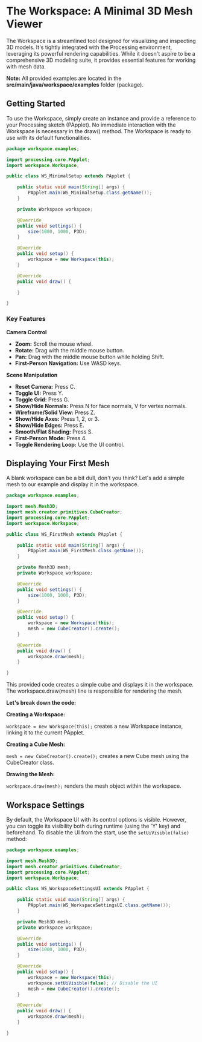 # The Workspace: A Minimal 3D Mesh Viewer

The Workspace is a streamlined tool designed for visualizing and inspecting 3D models. It's tightly integrated
with the Processing environment, leveraging its powerful rendering capabilities. While it doesn't aspire
to be a comprehensive 3D modeling suite, it provides essential features for working with mesh data.

**Note:** All provided examples are located in the **src/main/java/workspace/examples** folder (package).

## Getting Started
To use the Workspace, simply create an instance and provide a reference to your Processing
sketch (PApplet). No immediate interaction with the Workspace is necessary in the draw() method.
The Workspace is ready to use with its default functionalities.

```java
package workspace.examples;

import processing.core.PApplet;
import workspace.Workspace;

public class WS_MinimalSetup extends PApplet {

	public static void main(String[] args) {
		PApplet.main(WS_MinimalSetup.class.getName());
	}

	private Workspace workspace;

	@Override
	public void settings() {
		size(1000, 1000, P3D);
	}

	@Override
	public void setup() {
		workspace = new Workspace(this);
	}

	@Override
	public void draw() {

	}

}
```

### Key Features

**Camera Control**

* **Zoom:** Scroll the mouse wheel.
* **Rotate:** Drag with the middle mouse button.
* **Pan:** Drag with the middle mouse button while holding Shift.
* **First-Person Navigation:** Use WASD keys.

**Scene Manipulation**
  
* **Reset Camera:** Press C.
* **Toggle UI:** Press Y.
* **Toggle Grid:** Press G.
* **Show/Hide Normals:** Press N for face normals, V for vertex normals.
* **Wireframe/Solid View:** Press Z.
* **Show/Hide Axes:** Press 1, 2, or 3.
* **Show/Hide Edges:** Press E.
* **Smooth/Flat Shading:** Press S.
* **First-Person Mode:** Press 4.
* **Toggle Rendering Loop:** Use the UI control.

## Displaying Your First Mesh

A blank workspace can be a bit dull, don't you think? Let's add a simple mesh to our example and display it in the workspace.

```java
package workspace.examples;

import mesh.Mesh3D;
import mesh.creator.primitives.CubeCreator;
import processing.core.PApplet;
import workspace.Workspace;

public class WS_FirstMesh extends PApplet {

    public static void main(String[] args) {
        PApplet.main(WS_FirstMesh.class.getName());
    }

    private Mesh3D mesh;
    private Workspace workspace;

    @Override
    public void settings() {
        size(1000, 1000, P3D);
    }

    @Override
    public void setup() {
        workspace = new Workspace(this);
        mesh = new CubeCreator().create();
    }

    @Override
    public void draw() {
        workspace.draw(mesh);
    }

}
```

This provided code creates a simple cube and displays it in the workspace. 
The workspace.draw(mesh) line is responsible for rendering the mesh.

**Let's break down the code:**

**Creating a Workspace:**

```workspace = new Workspace(this);``` creates a new Workspace instance, linking it to the current PApplet.

**Creating a Cube Mesh:**

```mesh = new CubeCreator().create();``` creates a new Cube mesh using the CubeCreator class.

**Drawing the Mesh:**

```workspace.draw(mesh);``` renders the mesh object within the workspace.

## Workspace Settings

By default, the Workspace UI with its control options is visible. However, you can toggle its visibility both
during runtime (using the 'Y' key) and beforehand. To disable the UI from the start, use the ```setUiVisible(false)``` method:

```java
package workspace.examples;

import mesh.Mesh3D;
import mesh.creator.primitives.CubeCreator;
import processing.core.PApplet;
import workspace.Workspace;

public class WS_WorkspaceSettingsUI extends PApplet {

    public static void main(String[] args) {
        PApplet.main(WS_WorkspaceSettingsUI.class.getName());
    }

    private Mesh3D mesh;
    private Workspace workspace;

    @Override
    public void settings() {
        size(1000, 1000, P3D);
    }

    @Override
    public void setup() {
        workspace = new Workspace(this);
        workspace.setUiVisible(false); // Disable the UI
        mesh = new CubeCreator().create();
    }

    @Override
    public void draw() {
        workspace.draw(mesh);
    }

}
```
